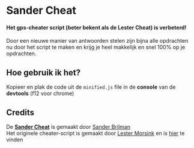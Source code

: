 # Sander Cheat

#### Het gps-cheater script (beter bekent als de **Lester Cheat**) is verbeterd!<br>
Door een nieuwe manier van antwoorden stelen zijn bijna alle opdrachten nu door het script te maken en krijg je heel makkelijk en snel 100% op je opdrachten.

## Hoe gebruik ik het?
Kopieer en plak de code uit de `minified.js` file in de **console** van de **devtools** (f12 voor chrome)

## Credits

De [**Sander Cheat**](https://github.com/Sander-Brilman/lester_cheat_remastered) is gemaakt door [Sander Brilman](https://sanderbrilman.nl)
<br>
Het originele cheater-script is gemaakt door [Lester Morsink](https://github.com/leslmosnk) en is [hier](https://github.com/leslmosnk/gps-cheater-script) te vinden